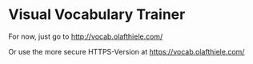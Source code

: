 # Visual Vocabulary Trainer

For now, just go to http://vocab.olafthiele.com/

Or use the more secure HTTPS-Version at https://vocab.olafthiele.com/
